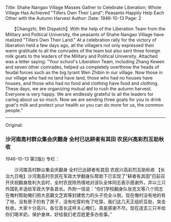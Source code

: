 Title: Shahe Nangao Village Masses Gather to Celebrate Liberation; Whole Village Has Achieved "Tillers Own Their Land"; Peasants Happily Help Each Other with the Autumn Harvest
Author:
Date: 1946-10-13
Page: 2

　　【Changzhi, 9th Dispatch】With the help of the Liberation Team from the Military and Political University, the peasants of Shahe Nangao Village have realized "Tillers Own Their Land." At a celebration rally for the victory of liberation held a few days ago, all the villagers not only expressed their warm gratitude to all the comrades of the team but also sent three foreign milk goats to the leaders of the Military and Political University. Attached was a letter saying: "Your school's Liberation Team, including Zhang Kewen and seven other comrades, helped us completely overthrow the heads of feudal forces such as the big tyrant Wen Zhibin in our village. Now those in our village who had no land have land, those who had no houses have houses, and those who had no food and clothing have food and clothing. These days, we are organizing mutual aid to rush the autumn harvest. Everyone is very happy. We are endlessly grateful to all the leaders for caring about us so much. Now we are sending three goats for you to drink goat's milk and protect your health so you can do more for us, the common people."



<hr /> 

Original: 


### 沙河南高村群众集会庆翻身  全村已达耕者有其田  农民兴高彩烈互助秋收

1946-10-13
第2版()
专栏：

　　沙河南高村群众集会庆翻身
    全村已达耕者有其田
    农民兴高彩烈互助秋收
    【长治九日电】沙河南高村农民在军政大学翻身队帮助下已实现了“耕者有其田”日前召开庆祝翻身胜利大会时，全村农民除热情地对该队全体同志表示感谢外，并以三只外国乳羊送给军政大学各首长。外附一信说：“你们学校翻身队张克文等八个同志在俺村帮助俺们把大恶霸文芝宾等封建势力的头子完全斗倒，现在俺村没有地的有了地，没有房子的有了房子，没有吃穿的有了吃穿。我们这几天正组织互助，突击秋收。大家十分高兴。各位首长这样关心俺们，真是感谢不尽。现在送去三只羊给你们喝羊奶，保护身体，好给我们老百姓更多办些事。”
